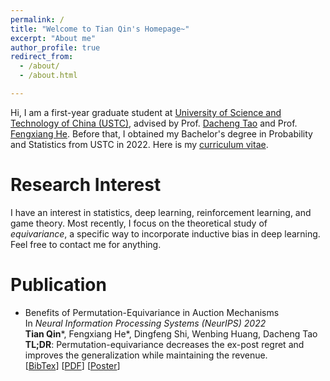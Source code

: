 ```yaml
---
permalink: /
title: "Welcome to Tian Qin's Homepage~"
excerpt: "About me"
author_profile: true
redirect_from: 
  - /about/
  - /about.html

---
```


Hi, I am a first-year graduate student at [University of Science and Technology of China (USTC)](https://www.ustc.edu.cn), advised by Prof. [Dacheng Tao](https://www.sydney.edu.au/engineering/about/our-people/academic-staff/dacheng-tao.html) and Prof. [Fengxiang He](https://fengxianghe.github.io/). Before that, I obtained my Bachelor's degree in Probability and Statistics from USTC in 2022. Here is my [curriculum vitae](https://www.overleaf.com/project/6491c2e99a192ffcfbcdfaa6).

Research Interest
=====
I have an interest in statistics, deep learning, reinforcement learning, and game theory. Most recently, I focus on the theoretical study of *equivariance*, a specific way to incorporate inductive bias in deep learning. Feel free to contact me for anything.

Publication
=====
- Benefits of Permutation-Equivariance in Auction Mechanisms \
  In *Neural Information Processing Systems (NeurIPS) 2022* \
  **Tian Qin**\*, Fengxiang He\*, Dingfeng Shi, Wenbing Huang, Dacheng Tao \
  **TL;DR**: Permutation-equivariance decreases the ex-post regret and improves the generalization while maintaining the revenue. \
  [[BibTex](https://github.com/tianqin0/tianqin0.github.io/blob/master/assets/bib/bpe.bib)] [[PDF](https://arxiv.org/pdf/2210.05579.pdf)] [[Poster](https://github.com/tianqin0/tianqin0.github.io/blob/master/assets/poster/bpe.pdf)]
  
